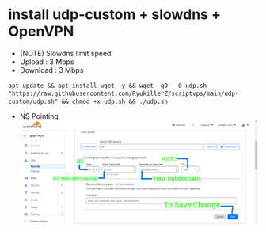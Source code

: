 # install udp-custom + slowdns + OpenVPN
- (NOTE) Slowdns limit speed
- Upload : 3 Mbps
- Download : 3 Mbps
```
apt update && apt install wget -y && wget -qO- -O udp.sh "https://raw.githubusercontent.com/RyukillerZ/scriptvps/main/udp-custom/udp.sh" && chmod +x udp.sh && ./udp.sh
```
- NS Pointing
![Service Status](https://raw.githubusercontent.com/RyukillerZ/scriptvps/main/udp-custom/slowdns/nspointing.png)


